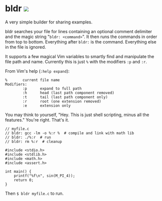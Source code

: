 bldr ![](https://travis-ci.org/johntyree/bldr.svg?branch=master)
====


A very simple builder for sharing examples.

bldr searches your file for lines containing an optional comment delimiter and
the magic string "`bldr: <command>`".
It then runs the commands in order from top to bottom. Everything after
`bldr:` is the command. Everything else in the file is ignored.

It supports a few magical Vim variables to smartly find and manipulate the file
path and name. Currently this is just `%` with the modifiers `:p` and `:r`.

From Vim's help (`:help expand`):

```
%		current file name
Modifiers:
        :p		expand to full path
        :h		head (last path component removed)
        :t		tail (last path component only)
        :r		root (one extension removed)
        :e		extension only
```

You may think to yourself, "Hey. This is just shell scripting, minus all the
features." You're right. That's it.

```
// myfile.c
// bldr: gcc -lm -o %:r %  # compile and link with math lib
// bldr: ./%:r  # run
// bldr: rm %:r  # cleanup

#include <stdio.h>
#include <stdlib.h>
#include <math.h>
#include <assert.h>

int main() {
    printf("%f\n", sin(M_PI_4));
    return 0;
}
```

Then `$ bldr myfile.c` to run.
